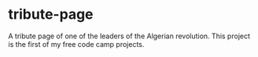 # tribute-page
A tribute page of one of the leaders of the Algerian revolution. This project is the first of my free code camp projects.

